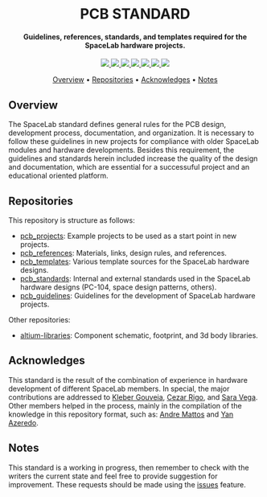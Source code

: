 <h1 align="center">
	PCB STANDARD
	<br>
</h1>

<h4 align="center">Guidelines, references, standards, and templates required for the SpaceLab hardware projects.</h4>

<p align="center">
    <a href="https://github.com/spacelab-ufsc/pcb-standard/tree/master/pcb_projects">
		<img src="https://img.shields.io/badge/pcb-projects-green?style=for-the-badge">
	</a>
	<a href="https://github.com/spacelab-ufsc/pcb-standard/tree/master/pcb_references">
		<img src="https://img.shields.io/badge/pcb-references-blue?style=for-the-badge">
	</a>
	<a href="https://github.com/spacelab-ufsc/pcb-standard/tree/master/pcb_templates">
		<img src="https://img.shields.io/badge/pcb-templates-9cf?style=for-the-badge">
	</a>
	<a href="https://github.com/spacelab-ufsc/pcb-standard/tree/master/pcb_standards">
		<img src="https://img.shields.io/badge/pcb-standards-yellow?style=for-the-badge">
	</a>
	<a href="https://github.com/spacelab-ufsc/pcb-standard/tree/master/pcb_guidelines">
		<img src="https://img.shields.io/badge/pcb-guidelines-red?style=for-the-badge">
	</a>
	<a href="https://github.com/spacelab-ufsc/altium-library">
		<img src="https://img.shields.io/badge/pcb-libraries-lightblue?style=for-the-badge">
	</a>
	<a href="">
		<img src="https://img.shields.io/badge/open%20source-hardware-lightgray?style=for-the-badge">
	</a>
</p>

<p align="center">
  	<a href="#overview">Overview</a> •
  	<a href="#repositories">Repositories</a> •
  	<a href="#acknowledges">Acknowledges</a> •
  	<a href="#notes">Notes</a>
</p>


## Overview

The SpaceLab standard defines general rules for the PCB design, development process, documentation, and organization. It is necessary to follow these guidelines in new projects for compliance with older SpaceLab modules and hardware developments. Besides this requirement, the guidelines and standards herein included increase the quality of the design and documentation, which are essential for a successuful project and an educational oriented platform.

## Repositories

This repository is structure as follows:
- [pcb_projects](https://github.com/spacelab-ufsc/pcb-standard/tree/master/pcb_projects): Example projects to be used as a start point in new projects.
- [pcb_references](https://github.com/spacelab-ufsc/pcb-standard/tree/master/pcb_references): Materials, links, design rules, and references.
- [pcb_templates](https://github.com/spacelab-ufsc/pcb-standard/tree/master/pcb_templates): Various template sources for the SpaceLab hardware designs.
- [pcb_standards](https://github.com/spacelab-ufsc/pcb-standard/tree/master/pcb_standards): Internal and external standards used in the SpaceLab hardware designs (PC-104, space design patterns, others).
- [pcb_guidelines](https://github.com/spacelab-ufsc/pcb-standard/tree/master/pcb_guidelines): Guidelines for the development of SpaceLab hardware projects.

Other repositories:
- [altium-libraries](https://github.com/spacelab-ufsc/altium-library): Component schematic, footprint, and 3d body libraries.

## Acknowledges

This standard is the result of the combination of experience in hardware development of different SpaceLab members. In special, the major contributions are addressed to [Kleber Gouveia](https://github.com/krgouveia), [Cezar Rigo](https://github.com/c-a-rigo), and [Sara Vega](https://github.com/saravega). Other members helped in the process, mainly in the compilation of the knowledge in this repository format, such as: [Andre Mattos](https://github.com/andrempmattos) and [Yan Azeredo](https://github.com/YanAzer).

## Notes

This standard is a working in progress, then remember to check with the writers the current state and feel free to provide suggestion for improvement. These requests should be made using the [issues](https://github.com/spacelab-ufsc/pcb-standard/issues) feature. 